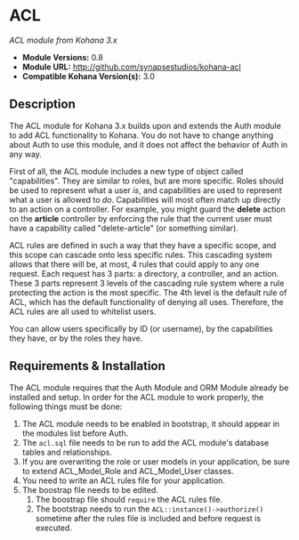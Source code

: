 # ACL

*ACL module from Kohana 3.x*

- **Module Versions:** 0.8
- **Module URL:** <http://github.com/synapsestudios/kohana-acl>
- **Compatible Kohana Version(s):** 3.0

## Description

The ACL module for Kohana 3.x builds upon and extends the Auth module to add 
ACL functionality to Kohana. You do not have to change anything about Auth to
use this module, and it does not affect the behavior of Auth in any way.

First of all, the ACL module includes a new type of object called 
"capabilities". They are similar to roles, but are more specific. Roles should be
used to represent what a user *is*, and capabilities are used to represent what
a user is allowed to *do*. Capabilities will most often match up directly to an
action on a controller. For example, you might guard the **delete** action on 
the **article** controller by enforcing the rule that the current user must have
a capability called "delete-article" (or something similar).

ACL rules are defined in such a way that they have a specific scope, and this 
scope can cascade onto less specific rules. This cascading system allows that 
there will be, at most, 4 rules that could apply to any one request. Each 
request has 3 parts: a directory, a controller, and an action. These 3 parts
represent 3 levels of the cascading rule system where a rule protecting the 
action is the most specific. The 4th level is the default rule of ACL, which
has the default functionality of denying all uses. Therefore, the ACL rules are 
all used to whitelist users.

You can allow users specifically by ID (or username), by the capabilities they
have, or by the roles they have.

## Requirements & Installation

The ACL module requires that the Auth Module and ORM Module already be installed and setup. In order for the ACL module to work properly, the following things must be done:

1. The ACL module needs to be enabled in bootstrap, it should appear in the modules list before Auth.
2. The `acl.sql` file needs to be run to add the ACL module's database tables and relationships.
3. If you are overwriting the role or user models in your application, be sure to extend ACL_Model_Role and ACL_Model_User classes.
4. You need to write an ACL rules file for your application.
5. The boostrap file needs to be edited. 
    1. The boostrap file should `require` the ACL rules file.
    2. The bootstrap needs to run the `ACL::instance()->authorize()` sometime after the rules file is included and before request is executed.